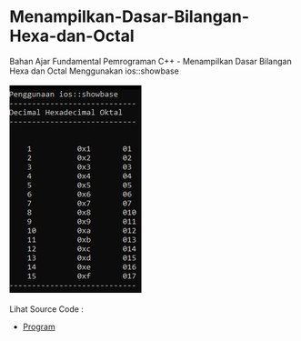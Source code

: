 # Menampilkan-Dasar-Bilangan-Hexa-dan-Octal
Bahan Ajar Fundamental Pemrograman C++ - Menampilkan Dasar Bilangan Hexa dan Octal Menggunakan ios::showbase<br><br>
<img src="https://github.com/RizkyKhapidsyah/Menampilkan-Dasar-Bilangan-Hexa-dan-Octal/blob/master/Menampilkan-Dasar-Bilangan-Hexa-dan-Octal/result/001.PNG"><br><br>
Lihat Source Code : <br>
- <a href="https://github.com/RizkyKhapidsyah/Menampilkan-Dasar-Bilangan-Hexa-dan-Octal/blob/master/Menampilkan-Dasar-Bilangan-Hexa-dan-Octal/Source.cpp">Program</a>
